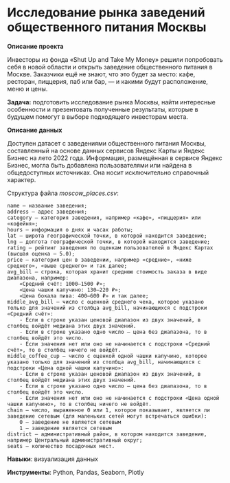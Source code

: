 # Исследование рынка заведений общественного питания Москвы

**Описание проекта**

Инвесторы из фонда «Shut Up and Take My Money» решили попробовать себя в новой области и открыть заведение общественного питания в Москве. Заказчики ещё не знают, что это будет за место: кафе, ресторан, пиццерия, паб или бар, — и какими будут расположение, меню и цены.

**Задача:** подготовить исследование рынка Москвы, найти интересные особенности и презентовать полученные результаты, которые в будущем помогут в выборе подходящего инвесторам места.

**Описание данных**

Доступен датасет с заведениями общественного питания Москвы, составленный на основе данных сервисов Яндекс Карты и Яндекс Бизнес на лето 2022 года. Информация, размещённая в сервисе Яндекс Бизнес, могла быть добавлена пользователями или найдена в общедоступных источниках. Она носит исключительно справочный характер.

Структура файла *moscow_places.csv*:
    
    name — название заведения;
    address — адрес заведения;
    category — категория заведения, например «кафе», «пиццерия» или «кофейня»;
    hours — информация о днях и часах работы;
    lat — широта географической точки, в которой находится заведение;
    lng — долгота географической точки, в которой находится заведение;
    rating — рейтинг заведения по оценкам пользователей в Яндекс Картах (высшая оценка — 5.0);
    price — категория цен в заведении, например «средние», «ниже среднего», «выше среднего» и так далее;
    avg_bill — строка, которая хранит среднюю стоимость заказа в виде диапазона, например: 
        «Средний счёт: 1000–1500 ₽»;
        «Цена чашки капучино: 130–220 ₽»;
        «Цена бокала пива: 400–600 ₽» и так далее;
    middle_avg_bill — число с оценкой среднего чека, которое указано только для значений из столбца avg_bill, начинающихся с подстроки «Средний счёт»: 
        - Если в строке указан ценовой диапазон из двух значений, в столбец войдёт медиана этих двух значений.
        - Если в строке указано одно число — цена без диапазона, то в столбец войдёт это число.
        - Если значения нет или оно не начинается с подстроки «Средний счёт», то в столбец ничего не войдёт.
    middle_coffee_cup — число с оценкой одной чашки капучино, которое указано только для значений из столбца avg_bill, начинающихся с подстроки «Цена одной чашки капучино»: 
        - Если в строке указан ценовой диапазон из двух значений, в столбец войдёт медиана этих двух значений.
        - Если в строке указано одно число — цена без диапазона, то в столбец войдёт это число.
        - Если значения нет или оно не начинается с подстроки «Цена одной чашки капучино», то в столбец ничего не войдёт.
    chain — число, выраженное 0 или 1, которое показывает, является ли заведение сетевым (для маленьких сетей могут встречаться ошибки):
        0 — заведение не является сетевым
        1 — заведение является сетевым
    district — административный район, в котором находится заведение, например Центральный административный округ;
    seats — количество посадочных мест.

**Навыки**: визуализация данных

**Инструменты**: Python, Pandas, Seaborn, Plotly